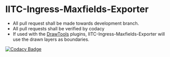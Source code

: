 IITC-Ingress-Maxfields-Exporter
===============================
* All pull request shall be made towards development branch.
* All pull requests shall be verified by codacy
* If used with the [DrawTools](http://iitc.jonatkins.com/release/plugins/draw-tools.user.js) plugins, IITC-Ingress-Maxfields-Exporter will use the drawn layers as boundaries.

[![Codacy Badge](https://api.codacy.com/project/badge/grade/e988a7bb2dc641838984befa134df810)](https://www.codacy.com/app/stefan-nygren/IITC-Ingress-Maxfields-Exporter)



